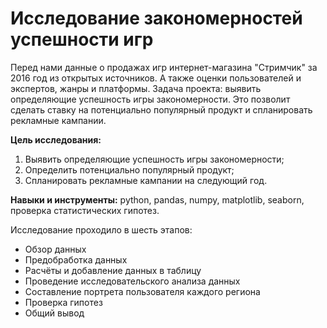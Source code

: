 # Исследование закономерностей успешности игр
Перед нами данные о продажах игр интернет-магазина "Стримчик" за 2016 год из открытых источников. А также оценки пользователей и экспертов, жанры и платформы. Задача проекта: выявить определяющие успешность игры закономерности. Это позволит сделать ставку на потенциально популярный продукт и спланировать рекламные кампании.

**Цель исследования:**
1. Выявить определяющие успешность игры закономерности;
2. Определить потенциально популярный продукт;
3. Спланировать рекламные кампании на следующий год.

**Навыки и инструменты:** python, pandas, numpy, matplotlib, seaborn, проверка статистических гипотез.

Исследование проходило в шесть этапов:
- Обзор данных
- Предобработка данных
- Расчёты и добавление данных в таблицу
- Проведение исследовательского анализа данных
- Составление портрета пользователя каждого региона
- Проверка гипотез
- Общий вывод
